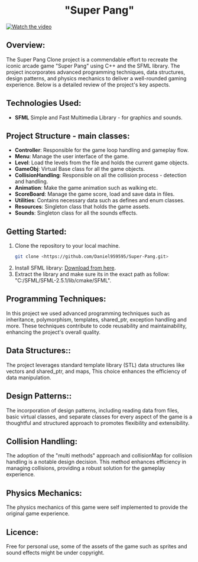 ## <h1 align="center">"Super Pang"</h1>
[![Watch the video](https://img.youtube.com/vi/St8FbgU1i8o/maxresdefault.jpg)](https://www.youtube.com/watch?v=St8FbgU1i8o)


## Overview:
The Super Pang Clone project is a commendable effort to recreate the iconic arcade game "Super Pang" using C++ and the SFML library. The project incorporates advanced programming techniques, data structures, design patterns, and physics mechanics to deliver a well-rounded gaming experience. Below is a detailed review of the project's key aspects.

## Technologies Used:
- **SFML** Simple and Fast Multimedia Library - for graphics and sounds.

## Project Structure - main classes:
- **Controller**: Responsible for the game loop handling and gameplay flow.
- **Menu**: Manage the user interface of the game.  
- **Level**: Load the levels from the file and holds the current game objects.
- **GameObj**: Virtual Base class for all the game objects.
- **CollisionHandling**: Responsible on all the collision process - detection and handling.
- **Animation**: Make the game animation such as walking etc.
- **ScoreBoard**: Manage the game score, load and save data in files.
- **Utilities**: Contains necessary data such as defines and enum classes.
- **Resources**: Singleton class that holds the game assets.
- **Sounds**: Singleton class for all the sounds effects. 

## Getting Started:
1. Clone the repository to your local machine.
   ```bash
   git clone <https://github.com/Daniel959595/Super-Pang.git>
2. Install SFML library: <a href="https://www.sfml-dev.org/download.php">Download from here</a>.
3. Extract the library and make sure its in the exact path as follow: "C:/SFML/SFML-2.5.1/lib/cmake/SFML".

## Programming Techniques:
In this project we used advanced programming techniques such as inheritance, polymorphism, templates, shared_ptr, exception handling and more. These techniques contribute to code reusability and maintainability, enhancing the project's overall quality. 

## Data Structures::
The project leverages standard template library (STL) data structures like vectors and shared_ptr, and maps, This choice enhances the efficiency of data manipulation. 

## Design Patterns::
The incorporation of design patterns, including reading data from files, basic virtual classes, and separate classes for every aspect of the game is a thoughtful and structured approach to promotes flexibility and extensibility.

## Collision Handling:
The adoption of the "multi methods" approach and collisionMap for collision handling is a notable design decision. This method enhances efficiency in managing collisions, providing a robust solution for the gameplay experience.

## Physics Mechanics:
The physics mechanics of this game were self implemented to provide the original game experience. 

## Licence:
Free for personal use, some of the assets of the game such as sprites and sound effects might be under copyright.
